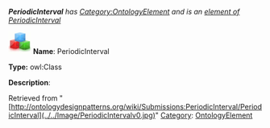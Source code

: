 ___PeriodicInterval__ has [Category:OntologyElement](../../Category/OntologyElement "Category:OntologyElement") and is an [element of](../../Property/ElementOf "Property:ElementOf") [PeriodicInterval](../../Submissions/PeriodicInterval "Submissions:PeriodicInterval")_


  




[![Class](../../images/thumb/2/27/Class.gif/45px-Class.gif)](../../Image/Class.gif "Class")
__Name__: PeriodicInterval 


__Type:__ owl:Class 


__Description__: 





Retrieved from "[http://ontologydesignpatterns.org/wiki/Submissions:PeriodicInterval/PeriodicInterval](../../Image/PeriodicIntervalv0.jpg)"
 [Category](http://ontologydesignpatterns.org/wiki/Special:Categories "Special:Categories"): [OntologyElement](../../Category/OntologyElement "Category:OntologyElement")